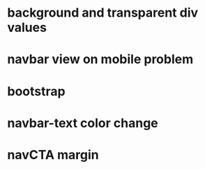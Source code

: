 # background and transparent div values

# navbar view on mobile problem

# bootstrap

# navbar-text color change

# navCTA margin
